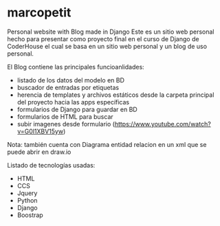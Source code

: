 # marcopetit
Personal website with Blog made in Django
Este es un sitio web personal hecho para presentar como proyecto final en el curso de Django de CoderHouse el cual se basa en un sitio web personal y un blog de uso personal.

El Blog contiene las principales funcioanlidades:
- listado de los datos del modelo en BD
- buscador de entradas por etiquetas
- herencia de templates y archivos estáticos desde la carpeta principal del proyecto hacia las apps específicas
- formularios de Django para guardar en BD 
- formularios de HTML para buscar
- subir imagenes desde formulario (https://www.youtube.com/watch?v=G0l1XBV15yw)

Nota: también cuenta con Diagrama entidad relacion en un xml que se puede abrir en draw.io

Listado de tecnologías usadas:
- HTML
- CCS
- Jquery
- Python
- Django
- Boostrap